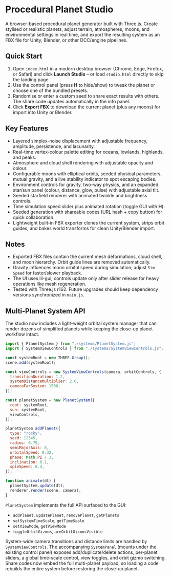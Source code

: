 # Procedural Planet Studio

A browser-based procedural planet generator built with Three.js. Create stylised or realistic planets, adjust terrain, atmospheres, moons, and environmental settings in real time, and export the resulting system as an FBX file for Unity, Blender, or other DCC/engine pipelines.

## Quick Start

1. Open `index.html` in a modern desktop browser (Chrome, Edge, Firefox, or Safari) and click **Launch Studio** – or load `studio.html` directly to skip the landing page.
2. Use the control panel (press **H** to hide/show) to tweak the planet or choose one of the bundled presets.
3. Randomise or enter a custom seed to share exact results with others. The share code updates automatically in the info panel.
4. Click **Export FBX** to download the current planet (plus any moons) for import into Unity or Blender.

## Key Features

- Layered simplex-noise displacement with adjustable frequency, amplitude, persistence, and lacunarity.
- Real-time vertex-colour palette editing for oceans, lowlands, highlands, and peaks.
- Atmosphere and cloud shell rendering with adjustable opacity and colour.
- Configurable moons with elliptical orbits, seeded physical parameters, mutual gravity, and a live stability indicator to spot escaping bodies.
- Environment controls for gravity, two-way physics, and an expanded star/sun panel (colour, distance, glow, pulse) with adjustable axial tilt.
- Seeded starfield renderer with animated twinkle and brightness controls.
- Time simulation speed slider plus animated rotation (toggle GUI with **H**).
- Seeded generation with shareable codes (URL hash + copy button) for quick collaboration.
- Lightweight built-in FBX exporter clones the current system, strips orbit guides, and bakes world transforms for clean Unity/Blender import.

## Notes

- Exported FBX files contain the current mesh deformations, cloud shell, and moon hierarchy. Orbit guide lines are removed automatically.
- Gravity influences moon orbital speed during simulation; adjust `Sim Speed` for faster/slower playback.
- The UI uses lil-gui; controls update only after slider release for heavy operations like mesh regeneration.
- Tested with Three.js r162. Future upgrades should keep dependency versions synchronized in `main.js`.

## Multi-Planet System API

The studio now includes a light-weight orbital system manager that can render dozens of simplified planets while keeping the close-up planet workflow intact.

```js
import { PlanetSystem } from "./systems/PlanetSystem.js";
import { SystemViewControls } from "./systems/SystemViewControls.js";

const systemRoot = new THREE.Group();
scene.add(systemRoot);

const viewControls = new SystemViewControls(camera, orbitControls, {
  transitionDuration: 1.2,
  systemDistanceMultiplier: 2.6,
  cameraFarSystem: 1500,
});

const planetSystem = new PlanetSystem({
  root: systemRoot,
  sun: systemRoot,
  viewControls,
});

planetSystem.addPlanet({
  type: "rocky",
  seed: 12345,
  radius: 0.75,
  semiMajorAxis: 8,
  orbitalSpeed: 0.32,
  phase: Math.PI / 3,
  inclination: 0.1,
  spinSpeed: 0.4,
});

function animate(dt) {
  planetSystem.update(dt);
  renderer.render(scene, camera);
}
```

`PlanetSystem` implements the full API surfaced to the GUI:

- `addPlanet`, `updatePlanet`, `removePlanet`, `getPlanets`
- `setSystemTimeScale`, `getTimeScale`
- `setViewMode`, `getViewMode`
- `toggleOrbitGizmos`, `areOrbitGizmosVisible`

System-wide camera transitions and distance limits are handled by `SystemViewControls`. The accompanying `SystemPanel` (mounts under the existing control panel) exposes add/duplicate/delete actions, per-planet sliders, a global time-scale control, view toggles, and orbit gizmo switching. Share codes now embed the full multi-planet payload, so loading a code rebuilds the entire system before restoring the close-up planet.

